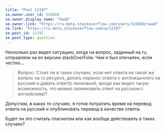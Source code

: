 ```yaml
---
title: "Post 12197"
se.owner.user_id: 520560
se.owner.display_name: "SwaD"
se.owner.link: "https://ru.meta.stackoverflow.com/users/520560/swad"
se.link: "https://ru.meta.stackoverflow.com/q/12197"
se.post_id: 12197
se.post_type: question
---
```

<p>Несколько раз видел ситуацию, когда на вопрос, заданный на ru, отправляли на en версию stackOverFolw. Чем я был опечален, если честно...</p>
<blockquote>
<p>Вопрос: Стоит ли в таких случаях, если нет ответа на такой же вопрос на ru ресурсе, делать перенос ответа с англоязычного на русский и давать ответ(с линковкой, вроде как видел такую возможность, что можно залинковать ответ на русском с английским)?</p>
</blockquote>
<p>Допустим, в каких то случаях, я готов потратить время на перевод ответа на русский и опубликовать перевод в качестве ответа.</p>
<p>Будет ли это считать плагиатом или как вообще действовать в таких случаях?</p>
